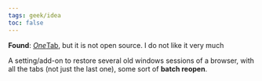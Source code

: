 ```yaml
---
tags: geek/idea
toc: false
---
```

**Found**: [*One*Tab](https://www.one-tab.com/ "OneTab"), but it is not open source. I do not like it very much

A setting/add-on to restore several old windows sessions of a browser, with all the tabs (not just the last one), some sort of **batch reopen**.
